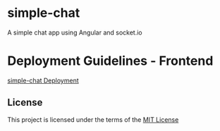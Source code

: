 # simple-chat
A simple chat app using Angular and socket.io

# Deployment Guidelines - Frontend

[simple-chat Deployment](https://github.com/mbrandau/simple-chat/blob/master/frontend/README.md) 


## License

This project is licensed under the terms of the [MIT License](LICENSE)


